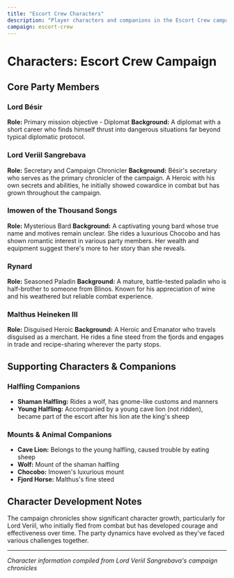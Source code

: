 ```yaml
---
title: "Escort Crew Characters"
description: "Player characters and companions in the Escort Crew campaign."
campaign: escort-crew
---
```


# Characters: Escort Crew Campaign

## Core Party Members

### **Lord Bésir**
**Role:** Primary mission objective - Diplomat
**Background:** A diplomat with a short career who finds himself thrust into dangerous situations far beyond typical diplomatic protocol.

### **Lord Veriil Sangrebava**
**Role:** Secretary and Campaign Chronicler
**Background:** Bésir's secretary who serves as the primary chronicler of the campaign. A Heroic with his own secrets and abilities, he initially showed cowardice in combat but has grown throughout the campaign.

### **Imowen of the Thousand Songs**
**Role:** Mysterious Bard
**Background:** A captivating young bard whose true name and motives remain unclear. She rides a luxurious Chocobo and has shown romantic interest in various party members. Her wealth and equipment suggest there's more to her story than she reveals.

### **Rynard**
**Role:** Seasoned Paladin
**Background:** A mature, battle-tested paladin who is half-brother to someone from Blinos. Known for his appreciation of wine and his weathered but reliable combat experience.

### **Malthus Heineken III**
**Role:** Disguised Heroic
**Background:** A Heroic and Emanator who travels disguised as a merchant. He rides a fine steed from the fjords and engages in trade and recipe-sharing wherever the party stops.

## Supporting Characters & Companions

### Halfling Companions
- **Shaman Halfling:** Rides a wolf, has gnome-like customs and manners
- **Young Halfling:** Accompanied by a young cave lion (not ridden), became part of the escort after his lion ate the king's sheep

### Mounts & Animal Companions
- **Cave Lion:** Belongs to the young halfling, caused trouble by eating sheep
- **Wolf:** Mount of the shaman halfling
- **Chocobo:** Imowen's luxurious mount
- **Fjord Horse:** Malthus's fine steed

## Character Development Notes

The campaign chronicles show significant character growth, particularly for Lord Veriil, who initially fled from combat but has developed courage and effectiveness over time. The party dynamics have evolved as they've faced various challenges together.

---

*Character information compiled from Lord Veriil Sangrebava's campaign chronicles*